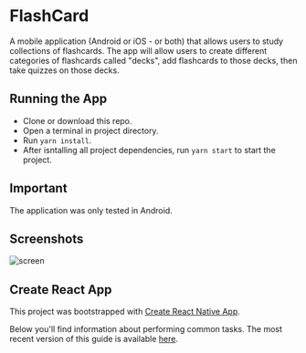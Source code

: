 # FlashCard
A mobile application (Android or iOS - or both) that allows users to study collections of flashcards. The app will allow users to create different categories of flashcards called "decks", add flashcards to those decks, then take quizzes on those decks.

## Running the App
* Clone or download this repo.
* Open a terminal in project directory.
* Run `yarn install`.
* After isntalling all project dependencies, run `yarn start` to start the project.

## Important
The application was only tested in Android.

## Screenshots
![screen](../master/res/flashcard.gif)

## Create React App

This project was bootstrapped with [Create React Native App](https://github.com/react-community/create-react-native-app).

Below you'll find information about performing common tasks. The most recent version of this guide is available [here](https://github.com/react-community/create-react-native-app/blob/master/react-native-scripts/template/README.md).
